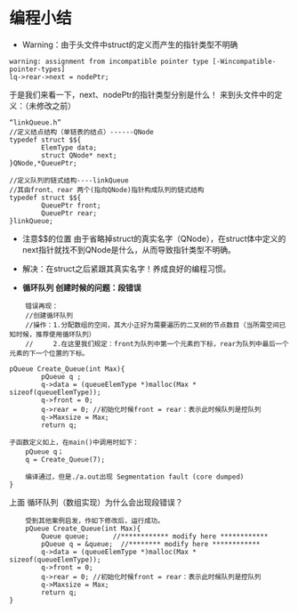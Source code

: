 编程小结
=======
- Warning：由于头文件中struct的定义而产生的指针类型不明确

```
warning: assignment from incompatible pointer type [-Wincompatible-pointer-types]
lq->rear->next = nodePtr;
```
于是我们来看一下，next、nodePtr的指针类型分别是什么！
来到头文件中的定义：（未修改之前）
```
“linkQueue.h”
//定义结点结构（单链表的结点）------QNode
typedef struct $${
        ElemType data;
        struct QNode* next;
}QNode,*QueuePtr;

//定义队列的链式结构----linkQueue
//其由front、rear 两个(指向QNode)指针构成队列的链式结构
typedef struct $${
        QueuePtr front;
        QueuePtr rear;
}linkQueue;
```
- 注意$$的位置
	由于省略掉struct的真实名字（QNode），在struct体中定义的next指针就找不到QNode是什么，从而导致指针类型不明确。
- 解决：在struct之后紧跟其真实名字！养成良好的编程习惯。

- **循环队列 创建时候的问题：段错误**

```
	错误再现：
	//创建循环队列
	//操作：1.分配数组的空间，其大小正好为需要遍历的二叉树的节点数目（当所需空间已知时候，推荐使用循环队列） 
	//     2.在这里我们规定：front为队列中第一个元素的下标，rear为队列中最后一个元素的下一个位置的下标。

pQueue Create_Queue(int Max){
        pQueue q ;
        q->data = (queueElemType *)malloc(Max * sizeof(queueElemType));
        q->front = 0;
        q->rear = 0; //初始化时候front = rear：表示此时候队列是控队列
        q->Maxsize = Max;
        return q;
        
子函数定义如上，在main()中调用时如下：
	pQueue q；
	q = Create_Queue(7);
	
	编译通过，但是./a.out出现 Segmentation fault (core dumped)	
}

```
上面 循环队列（数组实现）为什么会出现段错误？
```
	受到其他案例启发，作如下修改后，运行成功。
	pQueue Create_Queue(int Max){
        Queue queue;      //************ modify here ************
        pQueue q = &queue;  //******** modify here ************
        q->data = (queueElemType *)malloc(Max * sizeof(queueElemType));
        q->front = 0;
        q->rear = 0; //初始化时候front = rear：表示此时候队列是控队列
        q->Maxsize = Max;
        return q;
}

```
	